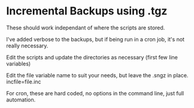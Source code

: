 # Incremental Backups using .tgz

These should work independant of where the scripts are stored.

I've added verbose to the backups, but if being run in a cron job, it's not really necessary.

Edit the scripts and update the directories as necessary (first few line variables)

Edit the file variable name to suit your needs, but leave the .sngz in place. incfile=file.inc

For cron, these are hard coded, no options in the command line, just full automation.
